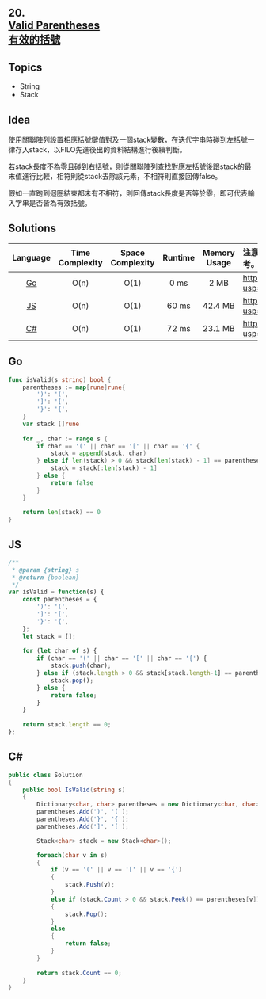 ## **20.<br/>[Valid Parentheses](https://leetcode.com/problems/valid-parentheses/)<br/>[有效的括號](https://leetcode-cn.com/problems/valid-parentheses/)**

## **Topics**
* String
* Stack

## **Idea**
使用關聯陣列設置相應括號鍵值對及一個stack變數，在迭代字串時碰到左括號一律存入stack，以FILO先進後出的資料結構進行後續判斷。

若stack長度不為零且碰到右括號，則從關聯陣列查找對應左括號後跟stack的最末值進行比較，相符則從stack去除該元素，不相符則直接回傳false。

假如一直跑到迴圈結束都未有不相符，則回傳stack長度是否等於零，即可代表輸入字串是否皆為有效括號。

## **Solutions**
| Language | Time Complexity | Space Complexity | Runtime | Memory Usage | 注意：Runtime和Memory Usage的數值皆來自LeetCode提供的效能測試，僅供參考。 |
| :--: | :--: | :--: | :--: | :--: | :-- |
| [Go](https://github.com/cashviar/leetcode/blob/main/problems/algorithms/20_valid-parentheses.md#go) | O(n) | O(1) | 0 ms | 2 MB | https://drive.google.com/file/d/1e7-AaHuvnCoMJV-rIjYZ6c1_cwpGMr_i/view?usp=sharing |
| [JS](https://github.com/cashviar/leetcode/blob/main/problems/algorithms/20_valid-parentheses.md#js) | O(n) | O(1) | 60 ms | 42.4 MB | https://drive.google.com/file/d/10aP7bP1cIs9y0BEkBNjoLd3gZcSQsE9X/view?usp=sharing |
| [C#](https://github.com/cashviar/leetcode/blob/main/problems/algorithms/20_valid-parentheses.md#c) | O(n) | O(1) | 72 ms | 23.1 MB | https://drive.google.com/file/d/150YrcwA6PU5jXpJ1TAbdXFsKBbde8hqc/view?usp=sharing |

## Go
```Go
func isValid(s string) bool {
    parentheses := map[rune]rune{
        ')': '(', 
        ']': '[', 
        '}': '{',
    }
    var stack []rune
    
    for _, char := range s {
        if char == '(' || char == '[' || char == '{' {
            stack = append(stack, char)
        } else if len(stack) > 0 && stack[len(stack) - 1] == parentheses[char] {
            stack = stack[:len(stack) - 1]
        } else {
            return false
        }
    }
    
    return len(stack) == 0
}
```

## JS
```js
/**
 * @param {string} s
 * @return {boolean}
 */
var isValid = function(s) {
    const parentheses = {
        ')': '(', 
        ']': '[', 
        '}': '{',
    };
    let stack = [];
    
    for (let char of s) {
        if (char == '(' || char == '[' || char == '{') {
            stack.push(char);
        } else if (stack.length > 0 && stack[stack.length-1] == parentheses[char]) {
            stack.pop();
        } else {
            return false;
        }
    }
    
    return stack.length == 0;
};
```
## C#
```csharp
public class Solution 
{
    public bool IsValid(string s) 
    {
        Dictionary<char, char> parentheses = new Dictionary<char, char>();
        parentheses.Add(')', '(');
        parentheses.Add('}', '{');
        parentheses.Add(']', '[');

        Stack<char> stack = new Stack<char>();

        foreach(char v in s)
        {
            if (v == '(' || v == '[' || v == '{')
            {
                stack.Push(v);
            }
            else if (stack.Count > 0 && stack.Peek() == parentheses[v])
            {
                stack.Pop();
            }
            else 
            {
                return false;
            }
        }
        
        return stack.Count == 0;
    }
}
```
